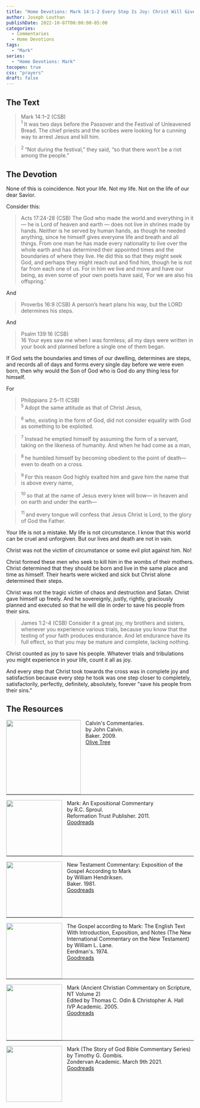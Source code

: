 ```yaml
---
title: "Home Devotions: Mark 14:1-2 Every Step Is Joy: Christ Will Give Up His Life For Us"
author: Joseph Louthan
publishDate: 2022-10-07T00:00:00-05:00
categories:
  - Commentaries
  - Home Devotions
tags:
  - "Mark"
series:
  - "Home Devotions: Mark"
tocopen: true
css: "prayers"
draft: false
---
```

## The Text

>Mark 14:1–2 (CSB)  
><sup> 1 </sup> It was two days before the Passover and the Festival of Unleavened Bread. The chief priests and the scribes were looking for a cunning way to arrest Jesus and kill him. 

><sup> 2 </sup> “Not during the festival,” they said, “so that there won’t be a riot among the people.”

## The Devotion

None of this is coincidence. Not your life. Not my life. Not on the life of our dear Savior.

Consider this:

>Acts 17:24-28 (CSB) The God who made the world and everything in it — he is Lord of heaven and earth — does not live in shrines made by hands. Neither is he served by human hands, as though he needed anything, since he himself gives everyone life and breath and all things. From one man he has made every nationality to live over the whole earth and has determined their appointed times and the boundaries of where they live. He did this so that they might seek God, and perhaps they might reach out and find him, though he is not far from each one of us. For in him we live and move and have our being, as even some of your own poets have said, ‘For we are also his offspring.’

And

>Proverbs 16:9 (CSB) A person’s heart plans his way, but the LORD determines his steps.

And

>Psalm 139:16 (CSB)  
> 16  Your eyes saw me when I was formless; all my days were written in your book and planned before a single one of them began.

If God sets the boundaries and times of our dwelling, determines are steps, and records all of days and forms every single day before we were even born, then why would the Son of God who is God do any thing less for himself.

For

>Philippians 2:5–11 (CSB)  
><sup> 5 </sup> Adopt the same attitude as that of Christ Jesus, 

><sup> 6 </sup> who, existing in the form of God, did not consider equality with God as something to be exploited. 

><sup> 7 </sup> Instead he emptied himself by assuming the form of a servant, taking on the likeness of humanity. And when he had come as a man, 

><sup> 8 </sup> he humbled himself by becoming obedient to the point of death— even to death on a cross. 

><sup> 9 </sup> For this reason God highly exalted him and gave him the name that is above every name, 

><sup> 10 </sup> so that at the name of Jesus every knee will bow— in heaven and on earth and under the earth— 

><sup> 11 </sup> and every tongue will confess that Jesus Christ is Lord, to the glory of God the Father.

Your life is not a mistake. My life is not circumstance. I know that this world can be cruel and unforgiven. But our lives and death are not in vain.

Christ was not the victim of circumstance or some evil plot against him. No!

Christ formed these men who seek to kill him in the wombs of their mothers. Christ determined that they should be born and live in the same place and time as himself. Their hearts were wicked and sick but Christ alone determined their steps.

Christ was not the tragic victim of chaos and destruction and Satan. Christ gave himself up freely. And he sovereignly, justly, rightly, graciously planned and executed so that he will die in order to save his people from their sins.

>James 1:2-4 (CSB) Consider it a great joy, my brothers and sisters, whenever you experience various trials, because you know that the testing of your faith produces endurance. And let endurance have its full effect, so that you may be mature and complete, lacking nothing.

Christ counted as joy to save his people. Whatever trials and tribulations you might experience in your life, count it all as joy.

And every step that Christ took towards the cross was in complete joy and satisfaction because every step he took was one step closer to completely, satisfactorily, perfectly, definitely, absolutely, forever "save his people from their sins."

## The Resources

<p style="clear:both;">

<img src="/images/resources/commentary-calvin-set.png" align="left" width="200" style="padding-right: 10px" />Calvin's Commentaries.  
by John Calvin.  
Baker. 2009.  
[Olive Tree](https://www.olivetree.com/store/product.php?productid=17517)

<p style="clear:both;">

---

<img src="/images/resources/commentary-mark-sproul.jpg" align="left" width="150" style="padding-right: 10px" />Mark: An Expositional Commentary  
by R.C. Sproul.  
Reformation Trust Publisher. 2011.  
[Goodreads](https://www.goodreads.com/book/show/13329901-mark?ac=1&from_search=true&qid=AjPCOwNAXj&rank=1)

<p style="clear:both;">

---

<img src="/images/resources/commentary-mark-hendriksen.jpg" align="left" width="150" style="padding-right: 10px" />New Testament Commentary: Exposition of the Gospel According to Mark  
by William Hendriksen.  
Baker. 1981.  
[Goodreads](https://www.goodreads.com/book/show/2365098.Mark)

<p style="clear:both;">

---

<img src="/images/resources/commentary-mark-lane.jpg" align="left" width="150" style="padding-right: 10px" />The Gospel according to Mark: The English Text With Introduction, Exposition, and Notes (The New International Commentary on the New Testament)  
by William L. Lane.  
Eerdman's. 1974.  
[Goodreads](https://www.goodreads.com/book/show/978619.The_Gospel_of_Mark?from_search=true&from_srp=true&qid=UOUMUiJ7z4&rank=2)

<p style="clear:both;">

---

<img src="/images/resources/commentary-mark-oden.jpg" align="left" width="150" style="padding-right: 10px" />Mark (Ancient Christian Commentary on Scripture, NT Volume 2)  
Edited by Thomas C. Odin & Christopher A. Hall  
IVP Academic. 2005.  
[Goodreads](https://www.goodreads.com/book/show/33015669-mark)

<p style="clear:both;">

---

<img src="/images/resources/commentary-mark-gombis.jpg" align="left" width="150" style="padding-right: 10px" />Mark (The Story of God Bible Commentary Series)  
by Timothy G. Gombis.   
Zondervan Academic. March 9th 2021.  
[Goodreads](https://www.goodreads.com/book/show/54287613-mark)

<p style="clear:both;">

